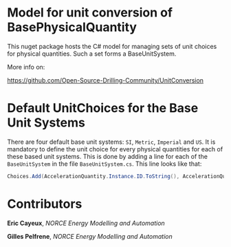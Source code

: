 # Model for unit conversion of BasePhysicalQuantity

This nuget package hosts the C# model for managing sets of unit choices for physical quantities.
Such a set forms a BaseUnitSystem.

More info on:

https://github.com/Open-Source-Drilling-Community/UnitConversion

# Default UnitChoices for the Base Unit Systems
There are four default base unit systems: `SI`, `Metric`, `Imperial` and `US`.
It is mandatory to define the unit choice for every physical quantities for
each of these based unit systems. This is done by adding a line for each
 of the `BaseUnitSystem` in the file `BaseUnitSystem.cs`. This line looks like that:
```csharp
Choices.Add(AccelerationQuantity.Instance.ID.ToString(), AccelerationQuantity.Instance.GetUnitChoice(AccelerationQuantity.UnitChoicesEnum.MetrePerSecondSquared).ID.ToString());
```

# Contributors

**Eric Cayeux**, *NORCE Energy Modelling and Automation*

**Gilles Pelfrene**, *NORCE Energy Modelling and Automation*
